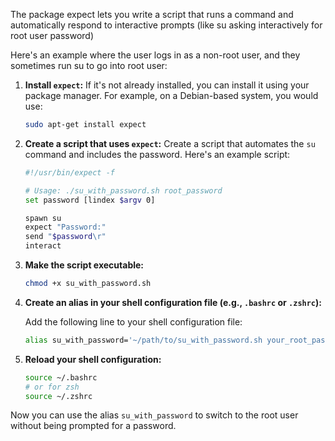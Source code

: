 
The package expect lets you write a script that runs a command and automatically respond to interactive prompts (like su asking interactively for root user password)

Here's an example where the user logs in as a non-root user, and they sometimes run su to go into root user:

1. **Install `expect`:** If it's not already installed, you can install it using your package manager. For example, on a Debian-based system, you would use:
   ```sh
   sudo apt-get install expect
   ```

2. **Create a script that uses `expect`:** Create a script that automates the `su` command and includes the password. Here's an example script:

   ```sh
   #!/usr/bin/expect -f

   # Usage: ./su_with_password.sh root_password
   set password [lindex $argv 0]

   spawn su
   expect "Password:"
   send "$password\r"
   interact
   ```

3. **Make the script executable:**
   ```sh
   chmod +x su_with_password.sh
   ```

4. **Create an alias in your shell configuration file (e.g., `.bashrc` or `.zshrc`):**

   Add the following line to your shell configuration file:
   ```sh
   alias su_with_password='~/path/to/su_with_password.sh your_root_password'
   ```

5. **Reload your shell configuration:**
   ```sh
   source ~/.bashrc
   # or for zsh
   source ~/.zshrc
   ```

Now you can use the alias `su_with_password` to switch to the root user without being prompted for a password.

